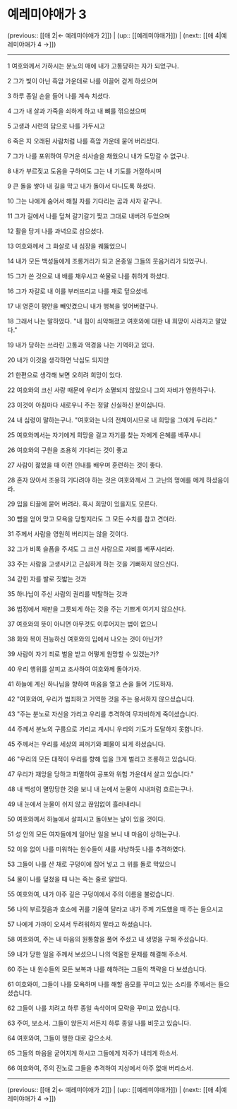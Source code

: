 # 예레미야애가 3

(previous:: [[애 2|← 예레미야애가 2]]) | (up:: [[예레미야애가]]) | (next:: [[애 4|예레미야애가 4 →]])

***




1 
여호와께서 가하시는 분노의 매에 내가 고통당하는 자가 되었구나. 



2 
그가 빛이 아닌 흑암 가운데로 나를 이끌어 걷게 하셨으며 



3 
하루 종일 손을 들어 나를 계속 치셨다. 



4 
그가 내 살과 가죽을 쇠하게 하고 내 뼈를 꺾으셨으며 



5 
고생과 시련의 담으로 나를 가두시고 



6 
죽은 지 오래된 사람처럼 나를 흑암 가운데 묻어 버리셨다. 



7 
그가 나를 포위하여 무거운 쇠사슬을 채웠으니 내가 도망갈 수 없구나. 



8 
내가 부르짖고 도움을 구하여도 그는 내 기도를 거절하시며 



9 
큰 돌을 쌓아 내 길을 막고 내가 돌아서 다니도록 하셨다. 



10 
그는 나에게 숨어서 해칠 자를 기다리는 곰과 사자 같구나. 



11 
그가 길에서 나를 덮쳐 갈기갈기 찢고 그대로 내버려 두었으며 



12 
활을 당겨 나를 과녁으로 삼으셨다. 



13 
여호와께서 그 화살로 내 심장을 꿰뚫었으니 



14 
내가 모든 백성들에게 조롱거리가 되고 온종일 그들의 웃음거리가 되었구나. 



15 
그가 쓴 것으로 내 배를 채우시고 쑥물로 나를 취하게 하셨다. 



16 
그가 자갈로 내 이를 부러뜨리고 나를 재로 덮으셨네. 



17 
내 영혼이 평안을 빼앗겼으니 내가 행복을 잊어버렸구나. 



18 
그래서 나는 말하였다. "내 힘이 쇠약해졌고 여호와에 대한 내 희망이 사라지고 말았다." 



19 
내가 당하는 쓰라린 고통과 역경을 나는 기억하고 있다. 



20 
내가 이것을 생각하면 낙심도 되지만 



21 
한편으로 생각해 보면 오히려 희망이 있다. 



22 
여호와의 크신 사랑 때문에 우리가 소멸되지 않았으니 그의 자비가 영원하구나. 



23 
이것이 아침마다 새로우니 주는 정말 신실하신 분이십니다. 



24 
내 심령이 말하는구나. "여호와는 나의 전체이시므로 내 희망을 그에게 두리라." 



25 
여호와께서는 자기에게 희망을 걸고 자기를 찾는 자에게 은혜를 베푸시니 



26 
여호와의 구원을 조용히 기다리는 것이 좋고 



27 
사람이 젊었을 때 이런 인내를 배우며 훈련하는 것이 좋다. 



28 
혼자 앉아서 조용히 기다려야 하는 것은 여호와께서 그 고난의 멍에를 메게 하셨음이라. 



29 
입을 티끌에 묻어 버려라. 혹시 희망이 있을지도 모른다. 



30 
뺨을 얻어 맞고 모욕을 당할지라도 그 모든 수치를 참고 견뎌라. 



31 
주께서 사람을 영원히 버리지는 않을 것이다. 



32 
그가 비록 슬픔을 주셔도 그 크신 사랑으로 자비를 베푸시리라. 



33 
주는 사람을 고생시키고 근심하게 하는 것을 기뻐하지 않으신다. 



34 
갇힌 자를 발로 짓밟는 것과 



35 
하나님이 주신 사람의 권리를 박탈하는 것과 



36 
법정에서 재판을 그릇되게 하는 것을 주는 기쁘게 여기지 않으신다. 



37 
여호와의 뜻이 아니면 아무것도 이루어지는 법이 없으니 



38 
화와 복이 전능하신 여호와의 입에서 나오는 것이 아닌가? 



39 
사람이 자기 죄로 벌을 받고 어떻게 원망할 수 있겠는가? 



40 
우리 행위를 살피고 조사하여 여호와께 돌아가자. 



41 
하늘에 계신 하나님을 향하여 마음을 열고 손을 들어 기도하자. 



42 
"여호와여, 우리가 범죄하고 거역한 것을 주는 용서하지 않으셨습니다. 



43 
"주는 분노로 자신을 가리고 우리를 추격하여 무자비하게 죽이셨습니다. 



44 
주께서 분노의 구름으로 가리고 계시니 우리의 기도가 도달하지 못합니다. 



45 
주께서는 우리를 세상의 찌꺼기와 폐물이 되게 하셨습니다. 



46 
"우리의 모든 대적이 우리를 향해 입을 크게 벌리고 조롱하고 있습니다. 



47 
우리가 재앙을 당하고 파멸하여 공포와 위험 가운데서 살고 있습니다." 



48 
내 백성이 멸망당한 것을 보니 내 눈에서 눈물이 시내처럼 흐르는구나. 



49 
내 눈에서 눈물이 쉬지 않고 끊임없이 흘러내리니 



50 
여호와께서 하늘에서 살피시고 돌아보는 날이 있을 것이다. 



51 
성 안의 모든 여자들에게 일어난 일을 보니 내 마음이 상하는구나. 



52 
이유 없이 나를 미워하는 원수들이 새를 사냥하듯 나를 추격하였다. 



53 
그들이 나를 산 채로 구덩이에 집어 넣고 그 위를 돌로 막았으니 



54 
물이 나를 덮쳤을 때 나는 죽는 줄로 알았다. 



55 
여호와여, 내가 아주 깊은 구덩이에서 주의 이름을 불렀습니다. 



56 
나의 부르짖음과 호소에 귀를 기울여 달라고 내가 주께 기도했을 때 주는 들으시고 



57 
나에게 가까이 오셔서 두려워하지 말라고 하셨습니다. 



58 
여호와여, 주는 내 마음의 원통함을 풀어 주셨고 내 생명을 구해 주셨습니다. 



59 
내가 당한 일을 주께서 보셨으니 나의 억울한 문제를 해결해 주소서. 



60 
주는 내 원수들의 모든 보복과 나를 해하려는 그들의 책략을 다 보셨습니다. 



61 
여호와여, 그들이 나를 모욕하며 나를 해할 음모를 꾸미고 있는 소리를 주께서는 들으셨습니다. 



62 
그들이 나를 치려고 하루 종일 속삭이며 모략을 꾸미고 있습니다. 



63 
주여, 보소서. 그들이 앉든지 서든지 하루 종일 나를 비웃고 있습니다. 



64 
여호와여, 그들이 행한 대로 갚으소서. 



65 
그들의 마음을 굳어지게 하시고 그들에게 저주가 내리게 하소서. 



66 
여호와여, 주의 진노로 그들을 추격하여 지상에서 아주 없애 버리소서.

***

(previous:: [[애 2|← 예레미야애가 2]]) | (up:: [[예레미야애가]]) | (next:: [[애 4|예레미야애가 4 →]])
